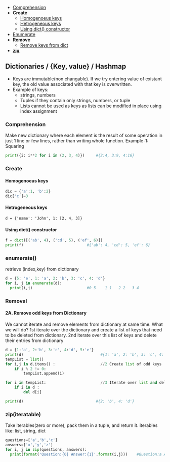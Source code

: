 - [Comprehension](#dc)
- **Create**
  - [Homogenoeus keys](#hk)
  - [Hetrogeneous keys](#hek)
  - [Using dict() constructor](#d)
- [Enumerate](#e)
- **Remove**
  - [Remove keys from dict](#r)
- **[zip](#z)**



## Dictionaries / {Key, value} / Hashmap
- Keys are immutable(non changable). If we try entering value of existant key, the old value associated with that key is overwritten.
- Example of keys: 
  - strings, numbers
  - Tuples if they contain only strings, numbers, or tuple
  - Lists cannot be used as keys as lists can be modified in place using index assignment

<a name=dc></a>
### Comprehension
Make new dictionary where each element is the result of some operation in just 1 line or few lines, rather than writing whole function. Example-1: Squaring
```py
print({i: i**2 for i in (2, 3, 4)})     #{2:4, 3:9, 4:16} 
```

### Create
<a name=hk></a>
#### Homogenoeus keys
```py
dic = {'a':1, 'b':2}
dic['c']=3
```
<a name=hek></a>
#### Hetrogeneous keys
```
d = {'name': 'John', 1: [2, 4, 3]}
```
<a name=d></a>
#### Using dict() constructor
```py
f = dict([('ab', 4), ('cd', 5), ('ef', 6)])
print(f)                            #{'ab': 4, 'cd': 5, 'ef': 6}
```

<a name=e></a>
### enumerate()
retrieve (index,key) from dictionary
```py
d = {5: 'e', 1: 'a', 2: 'b', 3: 'c', 4: 'd'}
for i, j in enumerate(d):
  print(i,j)                        #0 5    1 1   2 2   3 4
```

### Removal
<a name=r></a>
#### 2A. Remove odd keys from Dictionary
We cannot iterate and remove elements from dictionary at same time. What we will do?  1st iterate over the dictionary and create a list of keys that need to be deleted from dictionary.   2nd iterate over this list of keys and delete their entries from dictionary
```py
d = {1:'a', 2:'b', 3:'c', 4:'d', 5:'e'}
print(d)                                  #{1: 'a', 2: 'b', 3: 'c', 4: 'd', 5: 'e'}
tempList = list()
for i,j in d.items() :                    //2 Create list of odd keys
    if i % 2 != 0:
        tempList.append(i)

for i in tempList:                        //3 Iterate over list and delete from dictionary
    if i in d :
        del d[i]

print(d)                                #{2: 'b', 4: 'd'}
```

<a name=z></a>
### zip(iteratable)
Take iterables(zero or more), pack them in a tuple, and return it. iterables like: list, string, dict
```py
questions=['a','b','c']
answers=['x','y','z']
for i, j in zip(questions, answers):
  print(format('Question:{0} Answer:{1}'.format(i,j)))    #Question:a Answer:x
```
